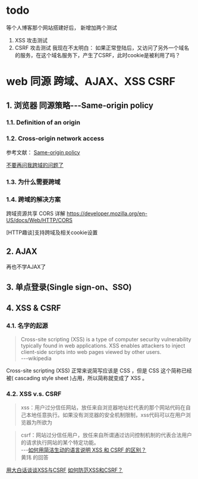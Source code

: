 # todo
等个人博客那个网站搭建好后，
新增加两个测试
1. XSS 攻击测试
2. CSRF 攻击测试
我现在不太明白：
如果正常登陆后，又访问了另外一个域名的服务，在这个域名服务下，产生了CSRF，此时cookie是被利用了吗？


# web 同源 跨域、AJAX、XSS CSRF

## 1. 浏览器 同源策略---Same-origin policy
### 1.1. Definition of an origin


### 1.2. Cross-origin network access

参考文献：
[Same-origin policy](https://developer.mozilla.org/en-US/docs/Web/Security/Same-origin_policy)

[不要再问我跨域的问题了](https://segmentfault.com/a/1190000015597029)

### 1.3. 为什么需要跨域
### 1.4. 跨域的解决方案


跨域资源共享 CORS 详解
https://developer.mozilla.org/en-US/docs/Web/HTTP/CORS


[HTTP趣谈]支持跨域及相关cookie设置

## 2. AJAX
再也不学AJAX了


## 3. 单点登录(Single sign-on、SSO)





## 4. XSS & CSRF

### 4.1. 名字的起源
> Cross-site scripting (XSS) is a type of computer security vulnerability typically found in web applications. XSS enables attackers to inject client-side scripts into web pages viewed by other users.  
---wikipedia  


Cross-site scripting (XSS) 正常来说简写应该是 CSS ，但是 CSS 这个简称已经被( cascading style sheet )占用，所以简称就变成了 XSS 。

### 4.2. XSS v.s. CSRF
> xss：用户过分信任网站，放任来自浏览器地址栏代表的那个网站代码在自己本地任意执行。如果没有浏览器的安全机制限制，xss代码可以在用户浏览器为所欲为  

> csrf：网站过分信任用户，放任来自所谓通过访问控制机制的代表合法用户的请求执行网站的某个特定功能。  
---[如何用简洁生动的语言说明 XSS 和 CSRF 的区别？](https://www.zhihu.com/question/34445731)  
黄玮 的回答


[用大白话谈谈XSS与CSRF](https://segmentfault.com/a/1190000007059639)
[如何防范XSS和CSRF？](https://segmentfault.com/a/1190000007766732)
